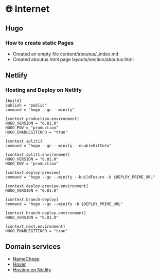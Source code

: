 # 🌐 Internet

## Hugo

### How to create static Pages

* Created an empty file content/aboutus/\_index.md
* Created aboutus.html page layouts/section/aboutus.html

## Netlify

### Hosting and Deploy on Netlify

```text
[build]
publish = "public"
command = "hugo --gc --minify"

[context.production.environment]
HUGO_VERSION = "0.81.0"
HUGO_ENV = "production"
HUGO_ENABLEGITINFO = "true"

[context.split1]
command = "hugo --gc --minify --enableGitInfo"

[context.split1.environment]
HUGO_VERSION = "0.81.0"
HUGO_ENV = "production"

[context.deploy-preview]
command = "hugo --gc --minify --buildFuture -b $DEPLOY_PRIME_URL"

[context.deploy-preview.environment]
HUGO_VERSION = "0.81.0"

[context.branch-deploy]
command = "hugo --gc --minify -b $DEPLOY_PRIME_URL"

[context.branch-deploy.environment]
HUGO_VERSION = "0.81.0"

[context.next.environment]
HUGO_ENABLEGITINFO = "true"
```

## Domain services

* [NameCheap](https://www.namecheap.com/)
* [Hover](https://www.hover.com/)
* [Hosting on Netlify](https://gohugo.io/hosting-and-deployment/hosting-on-netlify/)

